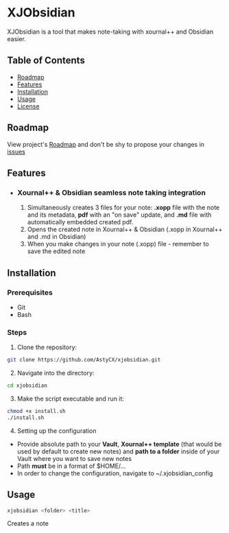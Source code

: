 # XJObsidian

XJObsidian is a tool that makes note-taking with xournal++ and Obsidian easier.

## Table of Contents
- [Roadmap](#roadmap)
- [Features](#features)
- [Installation](#installation)
- [Usage](#usage)
- [License](#license)

## Roadmap
View project's [Roadmap](./ROADMAP.md) and don't be shy to propose your changes in [issues](https://github.com/AstyCX/xjobsidian/issues)

## Features
- ### Xournal++ & Obsidian seamless note taking integration
  
  1. Simultaneously creates 3 files for your note: **.xopp** file with the note and its metadata, **pdf** with an "on save" update, and **.md** file with automatically embedded created pdf.
  2. Opens the created note in Xournal++ & Obsidian (.xopp in Xournal++ and .md in Obsidian)
  3. When you make changes in your note (.xopp) file - remember to save the edited note

## Installation

### Prerequisites
- Git
- Bash

### Steps
1. Clone the repository:
```sh
git clone https://github.com/AstyCX/xjobsidian.git
```
2. Navigate into the directory:
```sh
cd xjobsidian
```
3. Make the script executable and run it:
```sh
chmod +x install.sh
./install.sh
```
4. Setting up the configuration
- Provide absolute path to your **Vault**, **Xournal++ template** (that would be used by default to create new notes) and **path to a folder** inside of your Vault where you want to save new notes
- Path **must** be in a format of $HOME/...
- In order to change the configuration, navigate to ~/.xjobsidian_config

## Usage
```sh
xjobsidian <folder> <title>
```
Creates a note **<title>** in $HOME/<yourpath>/<notes_folder>/<folder>

If called without params, asks for the params in the terminal 
```sh
xjobsidian
```

## License
This project is licensed under the GNU General Public License v3.0. See the [LICENSE](https://www.gnu.org/licenses/gpl-3.0.en.html) file for details.
